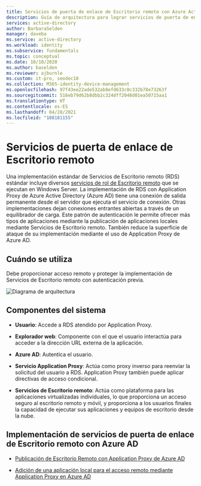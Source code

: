 ```yaml
---
title: Servicios de puerta de enlace de Escritorio remoto con Azure Active Directory
description: Guía de arquitectura para lograr servicios de puerta de enlace de Escritorio remoto con Azure Active Directory.
services: active-directory
author: BarbaraSelden
manager: daveba
ms.service: active-directory
ms.workload: identity
ms.subservice: fundamentals
ms.topic: conceptual
ms.date: 10/10/2020
ms.author: baselden
ms.reviewer: ajburnle
ms.custom: it-pro, seodec18
ms.collection: M365-identity-device-management
ms.openlocfilehash: 97f43ee22ade532ab8efd633c0c332b78e73263f
ms.sourcegitcommit: 516eb79d62b8dbb2c324dff2048d01ea50715aa1
ms.translationtype: HT
ms.contentlocale: es-ES
ms.lasthandoff: 04/28/2021
ms.locfileid: "108181155"
---
```

# <a name="remote-desktop-gateway-services"></a>Servicios de puerta de enlace de Escritorio remoto

Una implementación estándar de Servicios de Escritorio remoto (RDS) estándar incluye diversos [servicios de rol de Escritorio remoto](/windows-server/remote/remote-desktop-services/Desktop-hosting-logical-architecture) que se ejecutan en Windows Server. La implementación de RDS con Application Proxy de Azure Active Directory (Azure AD) tiene una conexión de salida permanente desde el servidor que ejecuta el servicio de conexión. Otras implementaciones dejan conexiones entrantes abiertas a través de un equilibrador de carga. Este patrón de autenticación le permite ofrecer más tipos de aplicaciones mediante la publicación de aplicaciones locales mediante Servicios de Escritorio remoto. También reduce la superficie de ataque de su implementación mediante el uso de Application Proxy de Azure AD.

## <a name="use-when"></a>Cuándo se utiliza

Debe proporcionar acceso remoto y proteger la implementación de Servicios de Escritorio remoto con autenticación previa.

![Diagrama de arquitectura](./media/authentication-patterns/rdp-auth.png)

## <a name="components-of-system"></a>Componentes del sistema

* **Usuario**: Accede a RDS atendido por Application Proxy.

* **Explorador web**: Componente con el que el usuario interactúa para acceder a la dirección URL externa de la aplicación.

* **Azure AD**: Autentica el usuario. 

* **Servicio Application Proxy**: Actúa como proxy inverso para reenviar la solicitud del usuario a RDS. Application Proxy también puede aplicar directivas de acceso condicional. 

* **Servicios de Escritorio remoto**: Actúa como plataforma para las aplicaciones virtualizadas individuales, lo que proporciona un acceso seguro al escritorio remoto y móvil, y proporciona a los usuarios finales la capacidad de ejecutar sus aplicaciones y equipos de escritorio desde la nube. 

## <a name="implement-remote-desktop-gateway-services-with-azure-ad"></a>Implementación de servicios de puerta de enlace de Escritorio remoto con Azure AD

* [Publicación de Escritorio Remoto con Application Proxy de Azure AD](../manage-apps/application-proxy-integrate-with-remote-desktop-services.md) 

* [Adición de una aplicación local para el acceso remoto mediante Application Proxy en Azure AD](../app-proxy/application-proxy-add-on-premises-application.md)

